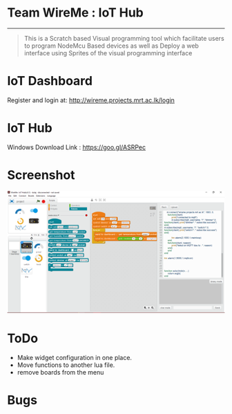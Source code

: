 Team WireMe : IoT Hub
===================
---
> This is a Scratch based Visual programming tool which facilitate users to program NodeMcu Based devices as well as Deploy a web interface using Sprites of the visual programming interface

IoT Dashboard
=============
Register and login at: http://wireme.projects.mrt.ac.lk/login

IoT Hub
=======
Windows Download Link : https://goo.gl/ASRPec

Screenshot
==========
![alt text](src/media/readme/wireme.PNG "WireMe")


ToDo
====
 - Make widget configuration in one place.
 - Move functions to another lua file.
 - remove boards from the menu

Bugs
====